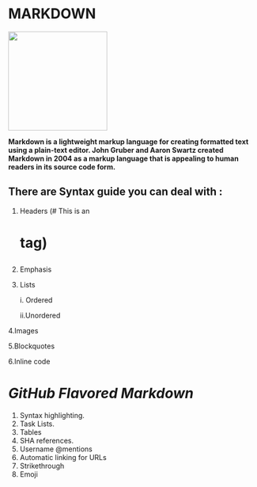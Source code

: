 # MARKDOWN
<img src="https://kirkstrobeck.github.io/whatismarkdown.com/img/markdown.png" width="200" height="200" />

**Markdown is a lightweight markup language for creating formatted text using a plain-text editor. John Gruber and Aaron Swartz created Markdown in 2004 as a markup language that is appealing to human readers in its source code form.**

## There are Syntax guide you can deal with :
1. Headers (# This is an <h1> tag)

3. Emphasis
4. Lists

    i. Ordered
    
    ii.Unordered
    
4.Images

5.Blockquotes

6.Inline code


# *_GitHub Flavored Markdown_* 

1. Syntax highlighting.
2. Task Lists.
3. Tables
4. SHA references.
5. Username @mentions
6. Automatic linking for URLs
7. Strikethrough
8. Emoji

 
 
